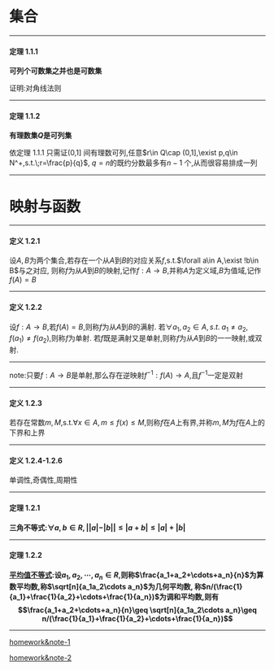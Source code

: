 # 集合
---
#### 定理 1.1.1

**可列个可数集之并也是可数集**

证明:对角线法则

---
#### 定理 1.1.2
**有理数集$Q$是可列集**

依定理 1.1.1 只需证(0,1] 间有理数可列,任意$r\in Q\cap (0,1],\exist p,q\in N^+,s.t.\;r=\frac{p}{q}$,
$q=n$的既约分数最多有$n-1$ 个,从而很容易排成一列

---


# 映射与函数
---
#### 定义 1.2.1
设$A,B$为两个集合,若存在一个从$A$到$B$的对应关系$f$,s.t.$\forall a\in A,\exist !b\in B$与之对应,
则称$f$为从$A$到$B$的映射,记作$f:A\to B$,并称$A$为定义域,$B$为值域,记作$f(A)=B$

---
#### 定义 1.2.2
设$f:A\to B$,若$f(A)=B$,则称$f$为从$A$到$B$的满射.
若$\forall a_1,a_2\in A,s.t.\;a_1\neq a_2,f(a_1)\neq f(a_2)$,则称$f$为单射.
若$f$既是满射又是单射,则称$f$为从$A$到$B$的一一映射,或双射.

---
note:只要$f:A\to B$是单射,那么存在逆映射$f^{-1}:f(A)\to A$,且$f^{-1}$一定是双射

---
#### 定义 1.2.3
若存在常数$m,M$,s.t.$\forall x\in A,m\leq f(x)\leq M$,则称$f$在$A$上有界,并称$m,M$为$f$在$A$上的下界和上界

---
#### 定义 1.2.4-1.2.6
单调性,奇偶性,周期性

---
#### 定理 1.2.1
**三角不等式:$\forall a,b\in R,||a|-|b||\leq |a+b|\leq |a|+|b|$**

---
#### 定理 1.2.2
**[平均值不等式](https://zhuanlan.zhihu.com/p/401791777):设$a_1,a_2,\cdots,a_n\in R,$则称$\frac{a_1+a_2+\cdots+a_n}{n}$为算数平均数,称$\sqrt[n]{a_1a_2\cdots a_n}$为几何平均数,
称$n/(\frac{1}{a_1}+\frac{1}{a_2}+\cdots+\frac{1}{a_n})$为调和平均数,则有
$$\frac{a_1+a_2+\cdots+a_n}{n}\geq \sqrt[n]{a_1a_2\cdots a_n}\geq n/(\frac{1}{a_1}+\frac{1}{a_2}+\cdots+\frac{1}{a_n})$$**

---

[homework&note-1](https://github.com/TyrannosaurusLjx/TyrannosaurusLjx.github.io/blob/main/files/Mathematical_Analysis/1-1.pdf)

[homework&note-2](https://github.com/TyrannosaurusLjx/TyrannosaurusLjx.github.io/blob/main/files/Mathematical_Analysis/1-2.pdf)















